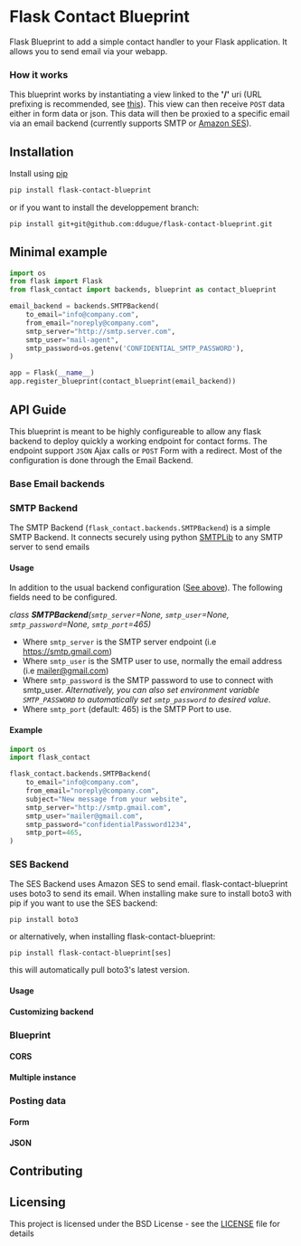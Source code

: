 # Flask Contact Blueprint
Flask Blueprint to add a simple contact handler to your Flask application. It allows you to send email via
your webapp.

### How it works
This blueprint works by instantiating a view linked to the **'/'** uri (URL prefixing is recommended, see [this](http://flask.pocoo.org/docs/latest/blueprints/#registering-blueprints)). This view can then receive `POST` data either in form data or json. This data
will then be proxied to a specific email via an email backend (currently supports SMTP or [Amazon SES](https://aws.amazon.com/ses/)).

## Installation
Install using [pip](https://pip.pypa.io/en/stable/installing/)

```bash
pip install flask-contact-blueprint
```

or if you want to install the developpement branch:

```bash
pip install git+git@github.com:ddugue/flask-contact-blueprint.git
```

## Minimal example
```python
import os
from flask import Flask
from flask_contact import backends, blueprint as contact_blueprint

email_backend = backends.SMTPBackend(
    to_email="info@company.com",
    from_email="noreply@company.com",
    smtp_server="http://smtp.server.com",
    smtp_user="mail-agent",
    smtp_password=os.getenv('CONFIDENTIAL_SMTP_PASSWORD'),
)

app = Flask(__name__)
app.register_blueprint(contact_blueprint(email_backend))
```


## API Guide
This blueprint is meant to be highly configureable to allow any flask backend to deploy quickly a working endpoint for contact
forms. The endpoint support `JSON` Ajax calls or `POST` Form with a redirect. Most of the configuration is done through the Email Backend.

### <a name="baseemail"></a>Base Email backends

### SMTP Backend
The SMTP Backend (`flask_contact.backends.SMTPBackend`) is a simple SMTP Backend. It connects securely using python [SMTPLib](https://docs.python.org/3/library/smtplib.html) to any SMTP server to send emails
#### Usage
In addition to the usual backend configuration ([See above](#baseemail)). The following fields need to be configured.

*class __SMTPBackend__(`smtp_server`=None, `smtp_user`=None, `smtp_password`=None, `smtp_port`=465)*
* Where `smtp_server` is the SMTP server endpoint (i.e https://smtp.gmail.com)
* Where `smtp_user` is the SMTP user to use, normally the email address (i.e mailer@gmail.com)
* Where `smtp_password` is the SMTP password to use to connect with smtp\_user. *Alternatively, you can also set environment variable `SMTP_PASSWORD` to automatically set `smtp_password` to desired value*.
* Where `smtp_port` (default: 465) is the SMTP Port to use.

#### Example
```python
import os
import flask_contact

flask_contact.backends.SMTPBackend(
    to_email="info@company.com",
    from_email="noreply@company.com",
    subject="New message from your website",
    smtp_server="http://smtp.gmail.com",
    smtp_user="mailer@gmail.com",
    smtp_password="confidentialPassword1234",
    smtp_port=465,
)
```
### SES Backend
The SES Backend uses Amazon SES to send email. flask-contact-blueprint uses boto3 to send its email. When
installing make sure to install boto3 with pip if you want to use the SES backend:
```
pip install boto3
```
or alternatively, when installing flask-contact-blueprint:
```
pip install flask-contact-blueprint[ses]
```
this will automatically pull boto3's latest version.
#### Usage
#### Customizing backend
### Blueprint
#### CORS
#### Multiple instance
### Posting data
#### Form
#### JSON

## Contributing

## Licensing
This project is licensed under the BSD License - see the [LICENSE](LICENSE) file for details
